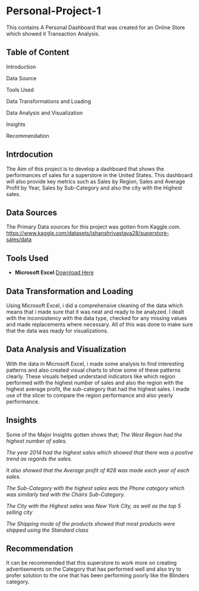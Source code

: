 # Personal-Project-1
This contains A Personal Dashboard that was created for an Online Store which showed it Transaction Analysis. 

## Table of Content
Introduction

Data Source

Tools Used

Data Transformations and Loading

Data Analysis and Visualization

Insights 

Recommendation 

## Intrdocution
The Aim of this project is to develop a dashboard that shows the performances of sales for a superstore in the United States. This dashboard will also provide key metrics such as Sales by Region, Sales and Average Profit by Year, Sales by Sub-Category and also the city with the Highest sales. 

## Data Sources
The Primary Data sources for this project was gotten from Kaggle.com. 
https://www.kaggle.com/datasets/ishanshrivastava28/superstore-sales/data

## Tools Used
- **Microsoft Excel** [Download Here](https://www.microsoft.com)

## Data Transformation and Loading 
Using Microsoft Excel, i did a comprehensive cleaning of the data which means that i made sure that it was neat and ready to be analyzed. I dealt with the inconsistency with the data type, checked for any missing values and made replacements where necessary. All of this was done to make sure that the data was ready for visualizations. 

## Data Analysis and Visualization
With the data in Microsoft Excel, i made some analysis to find interesting patterns and also created visual charts to show some of these patterns clearly. 
These visuals helped understand indicators like which region performed with the highest number of sales and also the region with the highest average profit, the sub-category that had the highest sales. 
I made use of the slicer to compare the region performance and also yearly performance. 


## Insights
Some of the Major Insights gotten shows that;
*The West Region had the highest number of sales.*

*The year 2014 had the highest sales which showed that there was a positve trend as regards the sales.* 

*It also showed that the Average profit of #28 was made each year of each sales.* 

*The Sub-Category with the highest sales was the Phone category which was similarly tied with the Chairs Sub-Category.*

*The City with the Highest sales was New York City, as well as the top 5 selling city*

*The Shipping mode of the products showed that most products were shipped using the Standard class*

## Recommendation
It can be recommended that this superstore to work more on creating advertisements on the Category that has performed well and also try to profer solution to the one that has been performing poorly like the Blinders category. 

